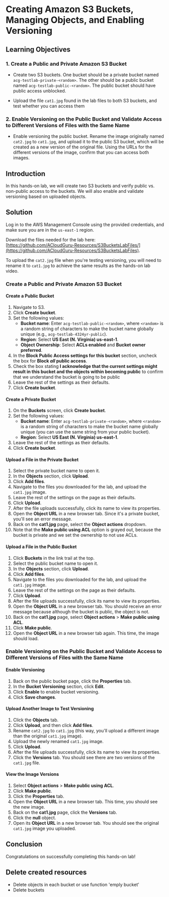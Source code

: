 ﻿
# Creating Amazon S3 Buckets, Managing Objects, and Enabling Versioning

## Learning Objectives
### 1. Create a Public and Private Amazon S3 Bucket
- Create two S3 buckets. One bucket should be a private bucket named  `acg-testlab-private-<random>`. The other should be a public bucket named  `acg-testlab-public-<random>`. The public bucket should have public access unblocked.

- Upload the file  `cat1.jpg`  found in the lab files to both S3 buckets, and test whether you can access them

### 2. Enable Versioning on the Public Bucket and Validate Access to Different Versions of Files with the Same Name

- Enable versioning the public bucket. Rename the image originally named  `cat2.jpg`  to  `cat1.jpg`, and upload it to the public S3 bucket, which will be created as a new version of the original file. Using the URLs for the different versions of the image, confirm that you can access both images.

## Introduction

In this hands-on lab, we will create two S3 buckets and verify public vs. non-public access to the buckets. We will also enable and validate versioning based on uploaded objects.

## Solution

Log in to the AWS Management Console using the provided credentials, and make sure you are in the  `us-east-1`  region.

Download the files needed for the lab here:  [https://github.com/ACloudGuru-Resources/S3BucketsLabFiles/](https://github.com/ACloudGuru-Resources/S3BucketsLabFiles).

To upload the  `cat2.jpg`  file when you're testing versioning, you will need to rename it to  `cat1.jpg`  to achieve the same results as the hands-on lab video.

### Create a Public and Private Amazon S3 Bucket

#### Create a Public Bucket

1.  Navigate to S3.
2.  Click  **Create bucket**.
3.  Set the following values:
    -   **Bucket name**: Enter  `acg-testlab-public-<random>`, where  `<random>`  is a random string of characters to make the bucket name globally unique (e.g.,  `acg-testlab-4324yr-public`).
    -   **Region**: Select  **US East (N. Virginia) us-east-1**.
    -   **Object Ownership**: Select  **ACLs enabled**  and  **Bucket owner preferred**.
4.  In the  **Block Public Access settings for this bucket**  section, uncheck the box for  **Block  _all_  public access**.
5.  Check the box stating  **I acknowledge that the current settings might result in this bucket and the objects within becoming public**  to confirm that we understand the bucket is going to be public
6.  Leave the rest of the settings as their defaults.
7.  Click  **Create bucket**.

#### Create a Private Bucket

1.  On the  **Buckets**  screen, click  **Create bucket**.
2.  Set the following values:
    -   **Bucket name**: Enter  `acg-testlab-private-<random>`, where  `<random>`  is a random string of characters to make the bucket name globally unique (you can use the same string from your public bucket).
    -   **Region**: Select  **US East (N. Virginia) us-east-1**.
3.  Leave the rest of the settings as their defaults.
4.  Click  **Create bucket**.

#### Upload a File in the Private Bucket

1.  Select the private bucket name to open it.
2.  In the  **Objects**  section, click  **Upload**.
3.  Click  **Add files**.
4.  Navigate to the files you downloaded for the lab, and upload the  `cat1.jpg`  image.
5.  Leave the rest of the settings on the page as their defaults.
6.  Click  **Upload**.
7.  After the file uploads successfully, click its name to view its properties.
8.  Open the  **Object URL**  in a new browser tab. Since it's a private bucket, you'll see an error message.
9.  Back on the  **cat1.jpg**  page, select the  **Object actions**  dropdown.
10.  Note that the  **Make public using ACL**  option is grayed out, because the bucket is private and we set the ownership to not use ACLs.

#### Upload a File in the Public Bucket

1.  Click  **Buckets**  in the link trail at the top.
2.  Select the public bucket name to open it.
3.  In the  **Objects**  section, click  **Upload**.
4.  Click  **Add files**.
5.  Navigate to the files you downloaded for the lab, and upload the  `cat1.jpg`  image.
6.  Leave the rest of the settings on the page as their defaults.
7.  Click  **Upload**.
8.  After the file uploads successfully, click its name to view its properties.
9.  Open the  **Object URL**  in a new browser tab. You should receive an error message because although the bucket is public, the object is not.
10.  Back on the  **cat1.jpg**  page, select  **Object actions**  >  **Make public using ACL**.
11.  Click  **Make public**.
12.  Open the  **Object URL**  in a new browser tab again. This time, the image should load.

### Enable Versioning on the Public Bucket and Validate Access to Different Versions of Files with the Same Name

#### Enable Versioning

1.  Back on the public bucket page, click the  **Properties**  tab.
2.  In the  **Bucket Versioning**  section, click  **Edit**.
3.  Click  **Enable**  to enable bucket versioning.
4.  Click  **Save changes**.

#### Upload Another Image to Test Versioning

1.  Click the  **Objects**  tab.
2.  Click  **Upload**, and then click  **Add files**.
3.  Rename  `cat2.jpg`  to  `cat1.jpg`  (this way, you'll upload a different image than the original  `cat1.jpg`  image).
4.  Upload the newly renamed  `cat1.jpg`  image.
5.  Click  **Upload**.
6.  After the file uploads successfully, click its name to view its properties.
7.  Click the  **Versions**  tab. You should see there are two versions of the  `cat1.jpg`  file.

#### View the Image Versions

1.  Select  **Object actions**  >  **Make public using ACL**.
2.  Click  **Make public**.
3.  Click the  **Properties**  tab.
4.  Open the  **Object URL**  in a new browser tab. This time, you should see the new image.
5.  Back on the  **cat1.jpg**  page, click the  **Versions**  tab.
6.  Click the  **null**  object.
7.  Open its  **Object URL**  in a new browser tab. You should see the original  `cat1.jpg`  image you uploaded.

## Conclusion
Congratulations on successfully completing this hands-on lab!

## Delete created resources
- Delete objects in each bucket or use function 'emply bucket'
- Delete buckets

